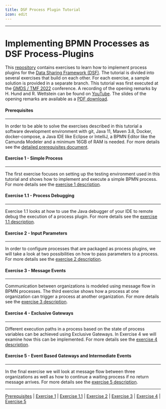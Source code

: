 ```yaml
---
title: DSF Process Plugin Tutorial
icon: edit
---
```

---
# Implementing BPMN Processes as DSF Process-Plugins

This [repository](https://github.com/highmed/dsf-process-tutorial) contains exercises to learn how to implement process plugins for the [Data Sharing Framework (DSF)](https://github.com/highmed/highmed-dsf). The tutorial is divided into several exercises that build on each other. For each exercise, a sample solution is provided in a separate branch.
This tutorial was first executed at the [GMDS / TMF 2022](https://gmds-tmf-2022.de/) conference. A recording of the opening remarks by H. Hund and R. Wettstein can be found on [YouTube](https://gmds-tmf-2022.de/). The slides of the opening remarks are available as a [PDF download](https://raw.githubusercontent.com/highmed/dsf-process-tutorial/main/exercises/figures/2022-08-21_GMDS_2022_DSF_Process_Tutorial.pdf).

#### Prerequisites
---
In order to be able to solve the exercises described in this tutorial a software development environment with git, Java 11, Maven 3.8, Docker, docker-compose, a Java IDE like Eclipse or IntelliJ, a BPMN Editor like the Camunda Modeler and a minimum 16GB of RAM is needed. For more details see the [detailed prerequisites document](/oldstable/tutorial/prerequisites.md).

#### Exercise 1 - Simple Process
---
The first exercise focuses on setting up the testing environment used in this tutorial and shows how to implement and execute a simple BPMN process. For more details see the [exercise 1 description](/oldstable/tutorial/exercise1-simpleProcess.md).

#### Exercise 1.1 - Process Debugging
---
Exercise 1.1 looks at how to use the Java debugger of your IDE to remote debug the execution of a process plugin. For more details see the [exercise 1.1 description](/oldstable/tutorial/exercise11-processDebugging.md).

#### Exercise 2 - Input Parameters
---
In order to configure processes that are packaged as process plugins, we will take a look at two possibilities on how to pass parameters to a process. For more details see the [exercise 2 description](/oldstable/tutorial/exercise2-inputParameters.md).

#### Exercise 3 - Message Events
---
Communication between organizations is modeled using message flow in BPMN processes. The third exercise shows how a process at one organization can trigger a process at another organization. For more details see the [exercise 3 description](/oldstable/tutorial/exercise3-messageEvents.md).

#### Exercise 4 - Exclusive Gateways
---
Different execution paths in a process based on the state of process variables can be achieved using Exclusive Gateways. In Exercise 4 we will examine how this can be implemented. For more details see the [exercise 4 description](/oldstable/tutorial/exercise4-exclusiveGateways.md).

#### Exercise 5 - Event Based Gateways and Intermediate Events
---
In the final exercise we will look at message flow between three organizations as well as how to continue a waiting process if no return message arrives. For more details see the [exercise 5 description](/oldstable/tutorial/exercise5-eventBasedGateways.md).

---
 [Prerequisites](/oldstable/tutorial/prerequisites.md) | [Exercise 1](/oldstable/tutorial/exercise1-simpleProcess.md) | [Exercise 1.1](/oldstable/tutorial/exercise11-processDebugging.md) | [Exercise 2](/oldstable/tutorial/exercise2-inputParameters.md) | [Exercise 3](/oldstable/tutorial/exercise3-messageEvents.md) | [Exercise 4](/oldstable/tutorial/exercise4-exclusiveGateways.md) | [Exercise 5](/oldstable/tutorial/exercise5-eventBasedGateways.md)